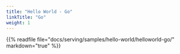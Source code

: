 ```yaml
---
title: "Hello World - Go"
linkTitle: "Go"
weight: 1
---
```


{{% readfile file="docs/serving/samples/hello-world/helloworld-go/" markdown="true" %}}

